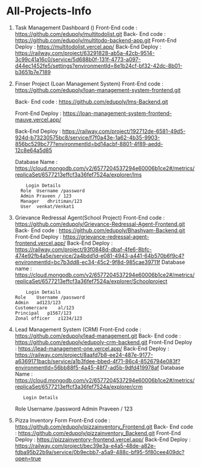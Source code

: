 # All-Projects-Info

1.	Task Management  Dashboard ()
      Front-End code : https://github.com/edupoly/multitodolist.git
      Back- End code : https://github.com/edupoly/multitodo-backend-app.git
      Front-End Deploy : https://multitodolist.vercel.app/
      Back-End Deploy : https://railway.com/project/63291828-ab5a-42cb-9514-3c99c41a16c0/service/5d688b0f-131f-4773-a097-d44ec1452fe5/settings?environmentId=8e1b24cf-bf32-42dc-8b01-b3651b7e7189
2.	Finser Project (Loan Management System)
      Front-End code : https://github.com/edupoly/loan-management-system-frontend.git
  	
      Back- End code : https://github.com/edupoly/lms-Backend.git
  	
      Front-End Deploy : https://loan-management-system-frontend-mauve.vercel.app/
  	
      Back-End Deploy : https://railway.com/project/192712de-6581-49d5-924d-b73230575bc8/service/f7f0a43e-1a62-4b35-9903-856bc529bc77?environmentId=bd14acbf-8801-4f89-aedd-12c8e64a5d85
  	
      Database Name : https://cloud.mongodb.com/v2/6577204537294e60006b1ce2#/metrics/replicaSet/6577213effcf3a36fef7524a/explorer/lms
  	
  			Login Details 
          Role	Username /password
          Admin	Praveen / 123
          Manager	dhritiman/123
          User	venkat/Venkat1

4.	Grievance Redressal Agent(School Project)
      Front-End code : https://github.com/edupoly/Grievance-Redressal-Agent-Frontend.git
      Back- End code : https://github.com/edupoly/Bhashyam-Backend.git
      Front-End Deploy : https://grievance-redressal-agent-frontend.vercel.app/
      Back-End Deploy : https://railway.com/project/93f0848d-dbaf-4fe6-8bfc-474e92fb4a5e/service/2a4bdd1d-e081-4943-a441-64b570b6f9c4?environmentId=bc7b3dd8-ec34-45c2-9f8d-985cae39711f
      Database name  : https://cloud.mongodb.com/v2/6577204537294e60006b1ce2#/metrics/replicaSet/6577213effcf3a36fef7524a/explorer/Schoolproject

			Login Details 
        Role	Username /password
        Admin	ad123/123
        Customercare	al/123
        Principal	p1567/123
        Zonal officer	z1234/123

5.	 Lead Management System (CRM)
      Front-End code : https://github.com/edupoly/lead-management.git
      Back- End code : https://github.com/edupoly/edupoly-crm-backend.git
      Front-End Deploy : https://lead-management-one.vercel.app/
      Back-End Deploy : https://railway.com/project/8aafd7b8-ee24-487e-9177-a6369171bacb/service/a1b3fdee-bbed-4f71-86c4-8526794e083f?environmentId=56bb88f5-4a45-48f7-ad5b-9dfd419978af
      Database Name : https://cloud.mongodb.com/v2/6577204537294e60006b1ce2#/metrics/replicaSet/6577213effcf3a36fef7524a/explorer/crm
  	 
			Login Details 
        Role	Username /password
        Admin	Praveen / 123

6.	Pizza  Inventory Form 
      Front-End code : https://github.com/edupoly/pizzainventory_Frontend.git
      Back- End code : https://github.com/edupoly/pizzainventory_Backend.git
      Front-End Deploy : https://pizzainventory-frontend.vercel.app/
      Back-End Deploy : https://railway.com/project/bec39e3a-e4a5-48de-a82e-fdba95b22b9a/service/0b9ecbb7-a5a9-488c-bf95-5f80cee409dc?open=true
